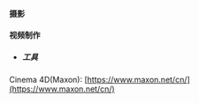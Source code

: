 #### 摄影

#### 

#### 视频制作

* ##### 工具

Cinema 4D\(Maxon\): [https://www.maxon.net/cn/](https://www.maxon.net/cn/)

